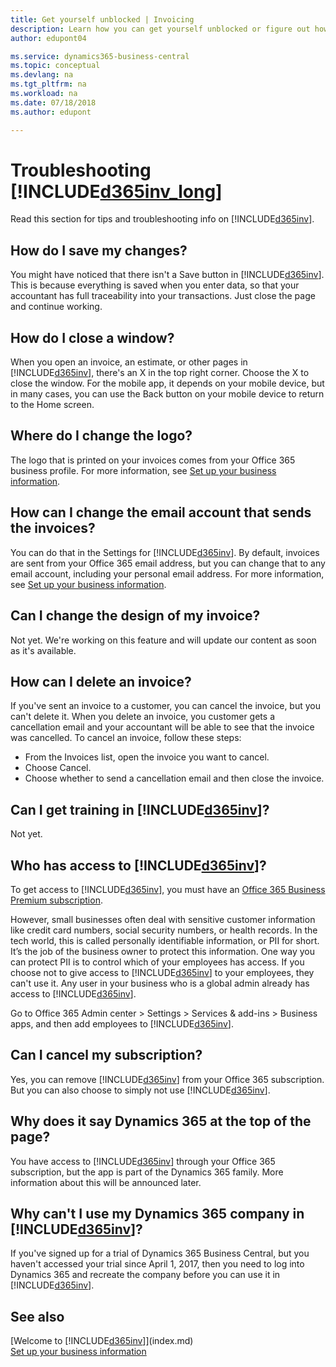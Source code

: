 ```yaml
---
title: Get yourself unblocked | Invoicing
description: Learn how you can get yourself unblocked or figure out how to do something.
author: edupont04

ms.service: dynamics365-business-central
ms.topic: conceptual
ms.devlang: na
ms.tgt_pltfrm: na
ms.workload: na
ms.date: 07/18/2018
ms.author: edupont

---
```

# Troubleshooting [!INCLUDE[d365inv_long](includes/d365inv_long.md)]
Read this section for tips and troubleshooting info on [!INCLUDE[d365inv](includes/d365inv.md)].

## How do I save my changes?
You might have noticed that there isn't a Save button in [!INCLUDE[d365inv](includes/d365inv.md)]. This is because everything is saved when you enter data, so that your accountant has full traceability into your transactions. Just close the page and continue working.  

## How do I close a window?
When you open an invoice, an estimate, or other pages in [!INCLUDE[d365inv](includes/d365inv.md)], there's an X in the top right corner. Choose the X to close the window. For the mobile app, it depends on your mobile device, but in many cases, you can use the Back button on your mobile device to return to the Home screen.  

## Where do I change the logo?
The logo that is printed on your invoices comes from your Office 365 business profile. For more information, see [Set up your business information](set-up-business-profile.md).  

## How can I change the email account that sends the invoices?
You can do that in the Settings for [!INCLUDE[d365inv](includes/d365inv.md)]. By default, invoices are sent from your Office 365 email address, but you can change that to any email account, including your personal email address. For more information, see [Set up your business information](set-up-business-profile.md).  

## Can I change the design of my invoice?
Not yet. We're working on this feature and will update our content as soon as it's available.  

## How can I delete an invoice?
If you've sent an invoice to a customer, you can cancel the invoice, but you can't delete it. When you delete an invoice, you customer gets a cancellation email and your accountant will be able to see that the invoice was cancelled. To cancel an invoice, follow these steps:
- From the Invoices list, open the invoice you want to cancel.  
- Choose Cancel.  
- Choose whether to send a cancellation email and then close the invoice.  

## Can I get training in [!INCLUDE[d365inv](includes/d365inv.md)]?
Not yet.  

## Who has access to [!INCLUDE[d365inv](includes/d365inv.md)]?
To get access to [!INCLUDE[d365inv](includes/d365inv.md)], you must have an [Office 365 Business Premium subscription](https://products.office.com/en-us/business/office-365-business-premium).  

However, small businesses often deal with sensitive customer information like credit card numbers, social security numbers, or health records. In the tech world, this is called personally identifiable information, or PII for short. It’s the job of the business owner to protect this information. One way you can protect PII is to control which of your employees has access. If you choose not to give access to [!INCLUDE[d365inv](includes/d365inv.md)] to your employees, they can't use it. Any user in your business who is a global admin already has access to [!INCLUDE[d365inv](includes/d365inv.md)].  

Go to Office 365 Admin center > Settings > Services & add-ins > Business apps, and then add employees to [!INCLUDE[d365inv](includes/d365inv.md)].  

## Can I cancel my subscription?
Yes, you can remove [!INCLUDE[d365inv](includes/d365inv.md)] from your Office 365 subscription. But you can also choose to simply not use [!INCLUDE[d365inv](includes/d365inv.md)].  

## Why does it say Dynamics 365 at the top of the page?
You have access to [!INCLUDE[d365inv](includes/d365inv.md)] through your Office 365 subscription, but the app is part of the Dynamics 365 family. More information about this will be announced later.  

## Why can't I use my Dynamics 365 company in [!INCLUDE[d365inv](includes/d365inv.md)]?
If you've signed up for a trial of Dynamics 365 Business Central, but you haven't accessed your trial since April 1, 2017, then you need to log into Dynamics 365 and recreate the company before you can use it in [!INCLUDE[d365inv](includes/d365inv.md)].  

## See also
[Welcome to [!INCLUDE[d365inv](includes/d365inv.md)]](index.md)  
[Set up your business information](set-up-business-profile.md)  
